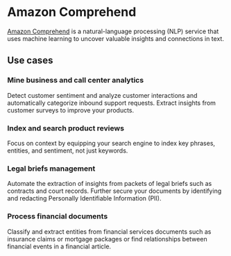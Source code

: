 # Amazon Comprehend

[Amazon Comprehend](https://aws.amazon.com/comprehend/) is a natural-language processing (NLP) service that uses machine learning to uncover valuable insights and connections in text.

## Use cases
### Mine business and call center analytics
Detect customer sentiment and analyze customer interactions and automatically categorize inbound support requests. Extract insights from customer surveys to improve your products.

### Index and search product reviews
Focus on context by equipping your search engine to index key phrases, entities, and sentiment, not just keywords.

### Legal briefs management
Automate the extraction of insights from packets of legal briefs such as contracts and court records. Further secure your documents by identifying and redacting Personally Identifiable Information (PII).

### Process financial documents
Classify and extract entities from financial services documents such as insurance claims or mortgage packages or find relationships between financial events in a financial article.